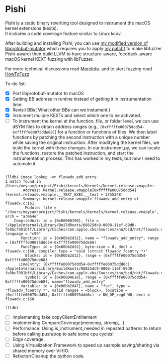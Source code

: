 # Pishi
Pishi is a static binary rewriting tool designed to instrument the macOS kernel extensions (kexts). \
It includes a code coverage feature similar to Linux kcov.

After building and installing Pishi, you can use [my modified version of libprotobuf-mutator](https://github.com/R00tkitSMM/libprotobuf-mutator) which requires you to apply [my patch](https://github.com/R00tkitSMM/Pishi/blob/main/fuzz/llvm.patch)( to make libfuzzer Pishi-aware) then build LLVM to have structure-aware, feedback-aware macOS kernel KEXT fuzzing with libFuzzer.

For more technical discussions read [MoreInfo](https://github.com/R00tkitSMM/Pishi/blob/main/MoreInfo.md). and to start fuzzing read [HowToFuzz](https://github.com/R00tkitSMM/Pishi/blob/main/HowToFuzz.md)

To-do list:
- [X] Port libprotobuf-mutator to macOS
- [x] Getting BB address in runtine instead of getting it in instrumentation time.
- [X] Revisit BBs( What other BBs can we instument.)
- [X] Instument muliple KEXTs and select which one to be activated.
- [ ] To instrument the kernel at the function, file, or folder level, we can use dSYM files to obtain address ranges (e.g., `[0xfffffe00075ddd54-0xfffffe00075dde68]`) for a function or functions of files. We then label functions by patching the second instruction with a unique number while saving the original instruction. After modifying the kernel files, we build the kernel with these changes. In our instrument.py, we can locate the functions, restore the patched instruction, and start the instrumentation process. This has worked in my tests, but now I need to automate it.
```

(lldb) image lookup -vn flowadv_add_entry
1 match found in /Users/meysam/project/Pishi/kernels/Kernels/kernel.release.vmapple:
        Address: kernel.release.vmapple[0xfffffe00075ddd54] (kernel.release.vmapple.__TEXT_EXEC.__text + 3755348)
        Summary: kernel.release.vmapple`flowadv_add_entry at flowadv.c:161
         Module: file = "/Users/meysam/project/Pishi/kernels/Kernels/kernel.release.vmapple", arch = "arm64e"
    CompileUnit: id = {0x00000190}, file = "/AppleInternal/Library/BuildRoots/08825dc9-0808-11ef-89d0-fe8bc7981bff/Library/Caches/com.apple.xbs/Sources/xnu/bsd/net/flowadv.c", language = "c99"
       Function: id = {0x00bb2d32}, name = "flowadv_add_entry", range = [0xfffffe00075ddd54-0xfffffe00075dde68)
       FuncType: id = {0x00bb2d32}, byte-size = 0, decl = flowadv.c:160, compiler_type = "void (struct flowadv_fcentry *)"
         Blocks: id = {0x00bb2d32}, range = [0xfffffe00075ddd54-0xfffffe00075dde68)
      LineEntry: [0xfffffe00075ddd54-0xfffffe00075ddd6c): /AppleInternal/Library/BuildRoots/08825dc9-0808-11ef-89d0-fe8bc7981bff/Library/Caches/com.apple.xbs/Sources/xnu/bsd/net/flowadv.c:161
         Symbol: id = {0x00004618}, range = [0xfffffe00075ddd54-0xfffffe00075dde68), name="flowadv_add_entry"
       Variable: id = {0x00bb2d47}, name = "fce", type = "flowadv_fcentry *", valid ranges = <block>, location = [0xfffffe00075ddd54, 0xfffffe00075ddd6c) -> DW_OP_reg0 W0, decl = flowadv.c:160

(lldb) 
```

- [ ] Implementing fake copyClientEntitlement
- [ ] Implementing CompareCoverage(memcmp, strcmp,...)
- [ ] Performance: Using is_instrument_needed in repeated patterns to return before caliing push/pop to safe some cpu cycles!
- [ ] Edge coverage.
- [ ] Using Virtualization.Framework to speed up sasmple saving/sharing via shared memory over VirtIO.
- [ ] Refactor/Cleanup the python code.
